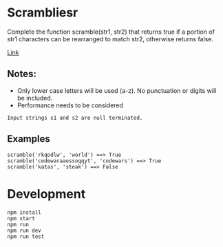 # Scrambliesr

Complete the function scramble(str1, str2) that returns true if a portion of str1 characters can be rearranged to match str2, otherwise returns false.

[Link](https://www.codewars.com/kata/55c04b4cc56a697bb0000048/train/javascript)

## Notes:

-   Only lower case letters will be used (a-z). No punctuation or digits will be included.
-   Performance needs to be considered

```
Input strings s1 and s2 are null terminated.
```

## Examples

```
scramble('rkqodlw', 'world') ==> True
scramble('cedewaraaossoqqyt', 'codewars') ==> True
scramble('katas', 'steak') ==> False
```

# Development

```
npm install
npm start
npm run
npm run dev
npm run test
```
